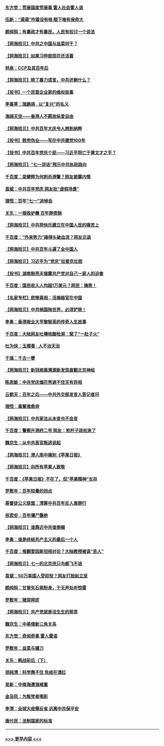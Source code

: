 #### [东方觉：荒唐国度荒唐事 雷人社会雷人语](../pages/nsc993/n13075917.md?t=07082251) 
#### [伍新：“滴滴”咋着没有啥 眼下唯有保命大](../pages/nsc993/n13075894.md?t=07082251) 
#### [颜纯钩：有暴政才有暴民，人民有权讨一个说法](../pages/nsc993/n13075734.md?t=07082251) 
#### [【网海拾贝】中共之中国与韭菜何干？](../pages/nsc993/n13075428.md?t=07082251) 
#### [【网海拾贝】如果习仲勋现在还活着](../pages/nsc993/n13073410.md?t=07082251) 
#### [林泉：CCP及其百年后](../pages/nsc993/n13073226.md?t=07082251) 
#### [【网海拾贝】除了暴力谎言，中共还剩什么？](../pages/nsc993/n13071082.md?t=07082251) 
#### [【投书】一个民营企业家的维权故事](../pages/nsc993/n13070932.md?t=07082251) 
#### [李春草：瑞鹧鸪 · 以“复兴”的名义](../pages/nsc993/n13069984.md?t=07082251) 
#### [海阔天空——香港人不羁放纵爱自由](../pages/nsc993/n13069407.md?t=07082251) 
#### [【网海拾贝】中共百年大庆令人想到纳粹](../pages/nsc993/n13068483.md?t=07082251) 
#### [【投书】贱党伪业——写在中共建党100年](../pages/nsc993/n13067843.md?t=07082251) 
#### [【投书】中共百年党庆个屁——习近平将亡于黄文才之手？](../pages/nsc993/n13067425.md?t=07082251) 
#### [【网海拾贝】“七一讲话”预示中共执政路向](../pages/nsc993/n13066434.md?t=07082251) 
#### [千百度：梁健辉为何刺杀港警？网友披露内情](../pages/nsc993/n13066979.md?t=07082251) 
#### [袁斌：中共百年党庆 网友批“虚假场景”](../pages/nsc993/n13066385.md?t=07082251) 
#### [理悟：百年“七一”追悼会](../pages/nsc993/n13066106.md?t=07082251) 
#### [关乐：一根拴驴橛 百年罪债锅](../pages/nsc993/n13066089.md?t=07082251) 
#### [【网海拾贝】中共将快乐建立在中国人民的痛苦上](../pages/nsc993/n13064939.md?t=07082251) 
#### [千百度：“外来势力”碰得头破血流？网友讥讽](../pages/nsc993/n13064878.md?t=07082251) 
#### [【网海拾贝】中共百年斗遍了全中国人](../pages/nsc993/n13060020.md?t=07082251) 
#### [【网海拾贝】习近平为“党庆”拉普京壮胆](../pages/nsc993/n13057781.md?t=07082251) 
#### [【投书】湖南殷亮夫揭露共产党对自己一家人的迫害](../pages/nsc993/n13057744.md?t=07082251) 
#### [千百度：国民收入人均超1万美元？网民：搞笑！](../pages/nsc993/n13057692.md?t=07082251) 
#### [【名家专栏】悲惨真相：活摘器官在中国](../pages/nsc993/n13056611.md?t=07082251) 
#### [【网海拾贝】中共祸国殃世界，必须铲除！](../pages/nsc993/n13056011.md?t=07082251) 
#### [李勇：香港报业大亨黎智英的传奇人生故事](../pages/nsc993/n13055258.md?t=07082251) 
#### [千百度：大陆网友吐槽核酸检测：窝了“一肚子火”](../pages/nsc993/n13055194.md?t=07082251) 
#### [吐为快：玉楼春 · 人不治天治](../pages/nsc993/n13054028.md?t=07082251) 
#### [千瑞：千古一孽](../pages/nsc993/n13054016.md?t=07082251) 
#### [【网海拾贝】新冠病毒溯源新发现直戳北京神经](../pages/nsc993/n13052425.md?t=07082251) 
#### [陈思敏：中共党庆烟花秀遮不住天有异相](../pages/nsc993/n13052020.md?t=07082251) 
#### [云鹤天：百年之后——中共外交部发言人答记者问](../pages/nsc993/n13051604.md?t=07082251) 
#### [理悟：毒誓难救命](../pages/nsc993/n13051601.md?t=07082251) 
#### [【网海拾贝】中共家法从未变也不会变](../pages/nsc993/n13050366.md?t=07082251) 
#### [千百度：警察升港府二号 网友：枪杆子政权来了](../pages/nsc993/n13050261.md?t=07082251) 
#### [魏京生：从中共高官叛逃说起](../pages/nsc993/n13048997.md?t=07082251) 
#### [【网海拾贝】港人雨中痛别《苹果日报》](../pages/nsc993/n13048941.md?t=07082251) 
#### [【网海拾贝】向所有苹果人致敬](../pages/nsc993/n13046795.md?t=07082251) 
#### [千百度：《苹果日报》不在了，但“苹果精神”长存](../pages/nsc993/n13046703.md?t=07082251) 
#### [罗慰年：百年较量的拐点](../pages/nsc993/n13046542.md?t=07082251) 
#### [基督徒公义联盟：清算中共百年反人类罪行](../pages/nsc993/n13046499.md?t=07082251) 
#### [祝君安：百年僵尸罄绝](../pages/nsc993/n13045595.md?t=07082251) 
#### [【网海拾贝】谁靠近中共谁倒楣](../pages/nsc993/n13044667.md?t=07082251) 
#### [李勇：谁是终结共产主义的最后一个人](../pages/nsc993/n13044397.md?t=07082251) 
#### [千百度：推翻爱因斯坦相对论？大陆教授被讽“丢人”](../pages/nsc993/n13043908.md?t=07082251) 
#### [【网海拾贝】七一的北京连只鸟都飞不进](../pages/nsc993/n13041377.md?t=07082251) 
#### [袁斌：50万美国人受奴役？网友打脸赵立坚](../pages/nsc993/n13041330.md?t=07082251) 
#### [颜纯钩：甘冒矢石竟粉身，于无声处听惊雷](../pages/nsc993/n13041140.md?t=07082251) 
#### [罗慰年：猪崇拜症](../pages/nsc993/n13041071.md?t=07082251) 
#### [【网海拾贝】共产党就是活生生的邪灵](../pages/nsc993/n13036627.md?t=07082251) 
#### [魏京生：中美俄新三角关系](../pages/nsc993/n13035986.md?t=07082251) 
#### [东方觉：奇闻奇事 雷人雷语](../pages/nsc993/n13035878.md?t=07082251) 
#### [罗慰年：韭菜与镰刀](../pages/nsc993/n13034374.md?t=07082251) 
#### [关乐：韩战前后（下）](../pages/nsc993/n13034113.md?t=07082251) 
#### [郑纯清：科学靠不住 免疫在漂红](../pages/nsc993/n13034093.md?t=07082251) 
#### [吴新：中南海遭海难重](../pages/nsc993/n13034084.md?t=07082251) 
#### [金浴凤：为叛党者喝彩](../pages/nsc993/n13034058.md?t=07082251) 
#### [李清：全球大疫需反省 远离中共保平安](../pages/nsc993/n13033784.md?t=07082251) 
#### [唐付民：法制国家的标准](../pages/nsc993/n13032944.md?t=07082251) 

----
#### [ >>> 更早内容 <<< ](../indexes/nsc993-earlier.md)
